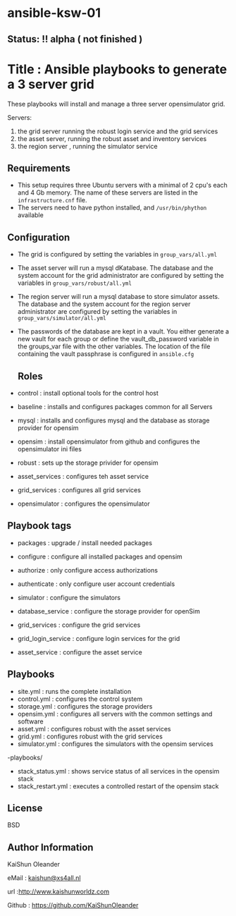 # ansible-ksw-01
## Status: :bangbang: alpha ( not finished )


Title : Ansible playbooks to generate a 3 server grid
=====================================================

These playbooks will install and manage a three server opensimulator grid.

Servers:
  1) the grid server running the robust login service and the grid services
  2) the asset server, running the robust asset and inventory services
  3) the region server , running the simulator service

Requirements
------------

- This setup requires three Ubuntu servers with a minimal of 2 cpu's each
  and 4 Gb memory. The name of these servers are listed in the
  `infrastructure.cnf` file.
- The servers need to have python installed, and `/usr/bin/phython` available


Configuration
------------
- The grid is configured by setting the variables in `group_vars/all.yml`
- The asset server will run a mysql dKatabase. The database and the system
   account for the grid administrator are configured by setting the variables
   in `group_vars/robust/all.yml`
- The region server will run a mysql database to store simulator assets. The
  database and the system account for the region server administrator are
  configured by setting the variables in `group_vars/simulator/all.yml`    
- The passwords of the database are kept in a vault. You either generate a new
  vault for each group or define the vault_db_password variable in the groups_var
  file with the other variables. The location of the file containing the vault
  passphrase is configured in `ansible.cfg`

  Roles
  ------
- control        : install optional tools for the control host
- baseline       : installs and configures packages common for all Servers
- mysql          : installs and configures mysql and the database as storage provider
                 for opensim
- opensim        : install opensimulator from github and configures the opensimulator
                   ini files
- robust         : sets up the storage privider for opensim
- asset_services : configures teh asset service
- grid_services  : configures all grid services
- opensimulator  : configures the opensimulator             


Playbook tags
----------------
- packages     : upgrade / install needed packages
- configure    : configure all installed packages and opensim
- authorize    : only configure access authorizations
- authenticate : only configure user account credentials

- simulator          : configure the simulators
- database_service   : configure the storage provider for openSim
- grid_services      : configure the grid services
- grid_login_service : configure login services for the grid
- asset_service      : configure the asset service

Playbooks
----------
- site.yml      : runs the complete installation
- control.yml   : configures the control system
- storage.yml   : configures the storage providers
- opensim.yml   : configures all servers with the common settings and software
- asset.yml     : configures robust with the asset services
- grid.yml      : configures robust with the grid services
- simulator.yml : configures the simulators with the opensim services

-playbooks/
 -  stack_status.yml  : shows service status of all services in the opensim stack
 -  stack_restart.yml : executes a controlled restart of the opensim stack

License
-------

BSD

Author Information
------------------
KaiShun Oleander

eMail  : kaishun@xs4all.nl

url    :http://www.kaishunworldz.com

Github : https://github.com/KaiShunOleander
